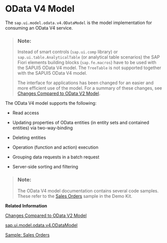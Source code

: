 <!-- loio5de13cf4dd1f4a3480f7e2eaaee3f5b8 -->

# OData V4 Model

The `sap.ui.model.odata.v4.ODataModel` is the model implementation for consuming an OData V4 service.

> ### Note:  
> Instead of smart controls \(`sap.ui.comp` library\) or `sap.ui.table.AnalyticalTable` \(or analytical table scenarios\) the SAP Fiori elements building blocks \(`sap.fe.macros`\) have to be used with the SAPUI5 OData V4 model. The `TreeTable` is not supported together with the SAPUI5 OData V4 model.
> 
> The interface for applications has been changed for an easier and more efficient use of the model. For a summary of these changes, see [Changes Compared to OData V2 Model](changes-compared-to-odata-v2-model-abd4d7c.md).

The OData V4 model supports the following:

-   Read access

-   Updating properties of OData entities \(in entity sets and contained entities\) via two-way-binding

-   Deleting entities

-   Operation \(function and action\) execution

-   Grouping data requests in a batch request

-   Server-side sorting and filtering


> ### Note:  
> The OData V4 model documentation contains several code samples. These refer to the [Sales Orders](https://ui5.sap.com/#/entity/sap.ui.model.odata.v4.ODataModel/sample/sap.ui.core.sample.odata.v4.SalesOrders) sample in the Demo Kit.

**Related Information**  


[Changes Compared to OData V2 Model](changes-compared-to-odata-v2-model-abd4d7c.md "This section outlines the main differences between the OData V2 and OData V4 models.")

[sap.ui.model.odata.v4.ODataModel](https://ui5.sap.com/#/api/sap.ui.model.odata.v4.ODataModel)

[Sample: Sales Orders](https://ui5.sap.com/#/entity/sap.ui.model.odata.v4.ODataModel/sample/sap.ui.core.sample.odata.v4.SalesOrders)

